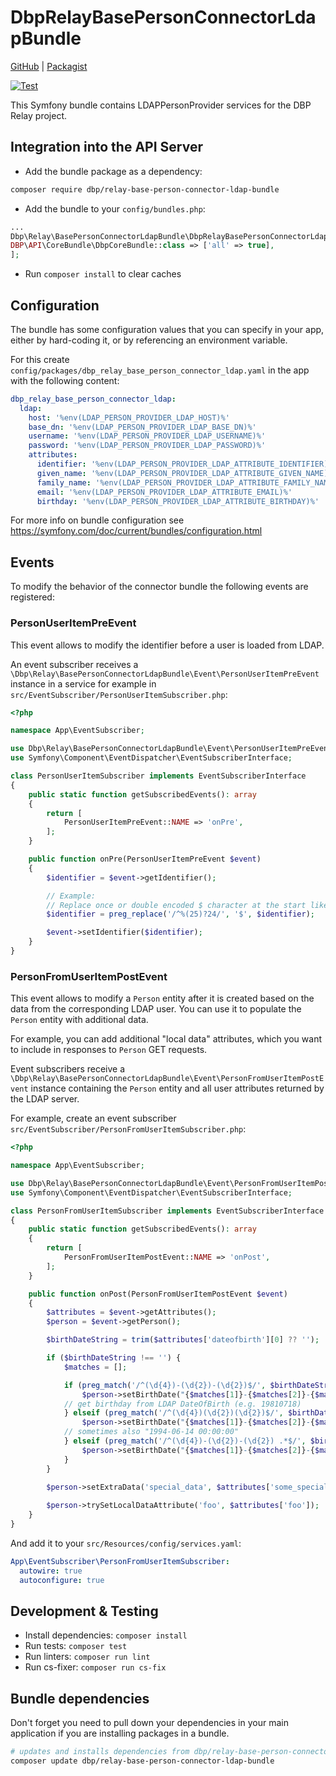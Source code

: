  # DbpRelayBasePersonConnectorLdapBundle

[GitHub](https://github.com/digital-blueprint/relay-base-person-connector-ldap-bundle) | [Packagist](https://packagist.org/packages/dbp/relay-base-person-connector-ldap-bundle)

[![Test](https://github.com/digital-blueprint/relay-base-person-connector-ldap-bundle/actions/workflows/test.yml/badge.svg)](https://github.com/digital-blueprint/relay-base-person-connector-ldap-bundle/actions/workflows/test.yml)

This Symfony bundle contains LDAPPersonProvider services for the DBP Relay project.

## Integration into the API Server

* Add the bundle package as a dependency:

```bash
composer require dbp/relay-base-person-connector-ldap-bundle
```

* Add the bundle to your `config/bundles.php`:

```php
...
Dbp\Relay\BasePersonConnectorLdapBundle\DbpRelayBasePersonConnectorLdapBundle::class => ['all' => true],
DBP\API\CoreBundle\DbpCoreBundle::class => ['all' => true],
];
```

* Run `composer install` to clear caches

## Configuration

The bundle has some configuration values that you can specify in your
app, either by hard-coding it, or by referencing an environment variable.

For this create `config/packages/dbp_relay_base_person_connector_ldap.yaml` in the app with the following
content:

```yaml
dbp_relay_base_person_connector_ldap:
  ldap:
    host: '%env(LDAP_PERSON_PROVIDER_LDAP_HOST)%'
    base_dn: '%env(LDAP_PERSON_PROVIDER_LDAP_BASE_DN)%'
    username: '%env(LDAP_PERSON_PROVIDER_LDAP_USERNAME)%'
    password: '%env(LDAP_PERSON_PROVIDER_LDAP_PASSWORD)%'
    attributes:
      identifier: '%env(LDAP_PERSON_PROVIDER_LDAP_ATTRIBUTE_IDENTIFIER)%'
      given_name: '%env(LDAP_PERSON_PROVIDER_LDAP_ATTRIBUTE_GIVEN_NAME)%'
      family_name: '%env(LDAP_PERSON_PROVIDER_LDAP_ATTRIBUTE_FAMILY_NAME)%'
      email: '%env(LDAP_PERSON_PROVIDER_LDAP_ATTRIBUTE_EMAIL)%'
      birthday: '%env(LDAP_PERSON_PROVIDER_LDAP_ATTRIBUTE_BIRTHDAY)%'
```

For more info on bundle configuration see
https://symfony.com/doc/current/bundles/configuration.html

## Events

To modify the behavior of the connector bundle the following events are registered:

### PersonUserItemPreEvent

This event allows to modify the identifier before a user is loaded from LDAP.

An event subscriber receives a `\Dbp\Relay\BasePersonConnectorLdapBundle\Event\PersonUserItemPreEvent` instance
in a service for example in `src/EventSubscriber/PersonUserItemSubscriber.php`:

```php
<?php

namespace App\EventSubscriber;

use Dbp\Relay\BasePersonConnectorLdapBundle\Event\PersonUserItemPreEvent;
use Symfony\Component\EventDispatcher\EventSubscriberInterface;

class PersonUserItemSubscriber implements EventSubscriberInterface
{
    public static function getSubscribedEvents(): array
    {
        return [
            PersonUserItemPreEvent::NAME => 'onPre',
        ];
    }

    public function onPre(PersonUserItemPreEvent $event)
    {
        $identifier = $event->getIdentifier();

        // Example:
        // Replace once or double encoded $ character at the start like "%2524F1234" or "%24F1234"
        $identifier = preg_replace('/^%(25)?24/', '$', $identifier);

        $event->setIdentifier($identifier);
    }
}
```

### PersonFromUserItemPostEvent

This event allows to modify a `Person` entity after it is created based on the data from the corresponding LDAP user.
You can use it to populate the `Person` entity with additional data.

For example, you can add additional "local data" attributes, which you want to include in responses to `Person` GET requests.

Event subscribers receive a `\Dbp\Relay\BasePersonConnectorLdapBundle\Event\PersonFromUserItemPostEvent` instance containing the `Person` entity and all user attributes returned by the LDAP server.

For example, create an event subscriber `src/EventSubscriber/PersonFromUserItemSubscriber.php`:

```php
<?php

namespace App\EventSubscriber;

use Dbp\Relay\BasePersonConnectorLdapBundle\Event\PersonFromUserItemPostEvent;
use Symfony\Component\EventDispatcher\EventSubscriberInterface;

class PersonFromUserItemSubscriber implements EventSubscriberInterface
{
    public static function getSubscribedEvents(): array
    {
        return [
            PersonFromUserItemPostEvent::NAME => 'onPost',
        ];
    }

    public function onPost(PersonFromUserItemPostEvent $event)
    {
        $attributes = $event->getAttributes();
        $person = $event->getPerson();

        $birthDateString = trim($attributes['dateofbirth'][0] ?? '');

        if ($birthDateString !== '') {
            $matches = [];

            if (preg_match('/^(\d{4})-(\d{2})-(\d{2})$/', $birthDateString, $matches)) {
                $person->setBirthDate("{$matches[1]}-{$matches[2]}-{$matches[3]}");
            // get birthday from LDAP DateOfBirth (e.g. 19810718)
            } elseif (preg_match('/^(\d{4})(\d{2})(\d{2})$/', $birthDateString, $matches)) {
                $person->setBirthDate("{$matches[1]}-{$matches[2]}-{$matches[3]}");
            // sometimes also "1994-06-14 00:00:00"
            } elseif (preg_match('/^(\d{4})-(\d{2})-(\d{2}) .*$/', $birthDateString, $matches)) {
                $person->setBirthDate("{$matches[1]}-{$matches[2]}-{$matches[3]}");
            }
        }

        $person->setExtraData('special_data', $attributes['some_special_attribute'] ?? '');
        
        $person->trySetLocalDataAttribute('foo', $attributes['foo']);
    }
}
```

And add it to your `src/Resources/config/services.yaml`:

```yaml
App\EventSubscriber\PersonFromUserItemSubscriber:
  autowire: true
  autoconfigure: true
```

## Development & Testing

* Install dependencies: `composer install`
* Run tests: `composer test`
* Run linters: `composer run lint`
* Run cs-fixer: `composer run cs-fix`

## Bundle dependencies

Don't forget you need to pull down your dependencies in your main application if you are installing packages in a bundle.

```bash
# updates and installs dependencies from dbp/relay-base-person-connector-ldap-bundle
composer update dbp/relay-base-person-connector-ldap-bundle
```
